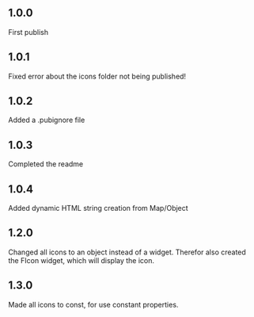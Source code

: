## 1.0.0
First publish

## 1.0.1
Fixed error about the icons folder not being published!

## 1.0.2
Added a .pubignore file

## 1.0.3
Completed the readme

## 1.0.4
Added dynamic HTML string creation from Map/Object

## 1.2.0
Changed all icons to an object instead of a widget.
Therefor also created the FIcon widget, which will display the icon.

## 1.3.0
Made all icons to const, for use constant properties.